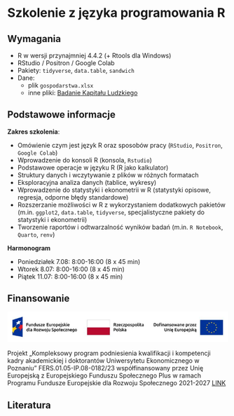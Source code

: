 # Szkolenie z języka programowania R

## Wymagania

+ R w wersji przynajmniej 4.4.2 (+ Rtools dla Windows)
+ RStudio / Positron / Google Colab
+ Pakiety: `tidyverse`, `data.table`, `sandwich`
+ Dane:
  + plik `gospodarstwa.xlsx`
  + inne pliki: [Badanie Kapitału Ludzkiego](https://www.parp.gov.pl/component/site/site/bilans-kapitalu-ludzkiego#metodologiabadaniabkl)
  
## Podstawowe informacje

**Zakres szkolenia**:

-   Omówienie czym jest język R oraz sposobów pracy (`RStudio`,
    `Positron`, `Google Colab`)
-   Wprowadzenie do konsoli R (konsola, `Rstudio`)
-   Podstawowe operacje w języku R (R jako kalkulator)
-   Struktury danych i wczytywanie z plików w różnych formatach
-   Eksploracyjna analiza danych (tablice, wykresy)
-   Wprowadzenie do statystyki i ekonometrii w R (statystyki opisowe,
    regresja, odporne błędy standardowe)
-   Rozszerzanie możliwości w R z wykorzystaniem dodatkowych pakietów
    (m.in. `ggplot2`, `data.table`, `tidyverse`, specjalistyczne pakiety
    do statystyki i ekonometrii)
-   Tworzenie raportów i odtwarzalność wyników badań (m.in.
    `R Notebook`, `Quarto`, `renv`)

**Harmonogram**

+ Poniedziałek 7.08: 8:00-16:00 (8 x 45 min)
+ Wtorek 8.07: 8:00-16:00 (8 x 45 min)
+ Piątek 11.07: 8:00-16:00 (8 x 45 min)

## Finansowanie

![](misc/logo-finansowanie.jpg)

Projekt „Kompleksowy program podniesienia kwalifikacji i kompetencji
kadry akademickiej i doktorantów Uniwersytetu Ekonomicznego w Poznaniu”
FERS.01.05-IP.08-0182/23 współfinansowany przez Unię Europejską z
Europejskiego Funduszu Społecznego Plus w ramach Programu Fundusze
Europejskie dla Rozwoju Społecznego 2021-2027 [LINK](https://ue.poznan.pl/pozyskiwanie-funduszy/kompleksowy-program-podniesienia-kwalifikacji-i-kompetencji-kadry-akademickiej-i-doktorantow-uniwersytetu-ekonomicznego-w-poznaniu/)


## Literatura
